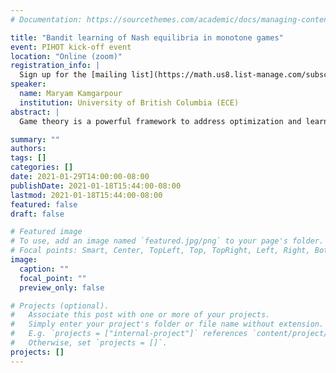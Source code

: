 ```yaml
---
# Documentation: https://sourcethemes.com/academic/docs/managing-content/

title: "Bandit learning of Nash equilibria in monotone games"
event: PIHOT kick-off event
location: "Online (zoom)"
registration_info: |
  Sign up for the [mailing list](https://math.us8.list-manage.com/subscribe/post?u=c9cc3beec9fa57d7299ac161c&id=845fe9abdc) to receive the connection details
speaker:
  name: Maryam Kamgarpour
  institution: University of British Columbia (ECE)
abstract: |
  Game theory is a powerful framework to address optimization and learning of multiple interacting agents referred to as players. In a multi-agent setting, the notion of  Nash equilibrium captures a desirable solution as it exhibits stability, that is, no player has incentive to deviate from this solution. From the  viewpoint of learning the question is whether players can learn their Nash equilibrium strategies with limited information about the game. In this talk, I address our work on designing distributed algorithms for players so that they can learn the Nash equilibrium based only on information regarding their experienced payoffs. I discuss the convergence of the algorithm and its applicability to a large class of monotone games.

summary: ""
authors: 
tags: []
categories: []
date: 2021-01-29T14:00:00-08:00
publishDate: 2021-01-18T15:44:00-08:00
lastmod: 2021-01-18T15:44:00-08:00
featured: false
draft: false

# Featured image
# To use, add an image named `featured.jpg/png` to your page's folder.
# Focal points: Smart, Center, TopLeft, Top, TopRight, Left, Right, BottomLeft, Bottom, BottomRight.
image:
  caption: ""
  focal_point: ""
  preview_only: false

# Projects (optional).
#   Associate this post with one or more of your projects.
#   Simply enter your project's folder or file name without extension.
#   E.g. `projects = ["internal-project"]` references `content/project/deep-learning/index.md`.
#   Otherwise, set `projects = []`.
projects: []
---
```

